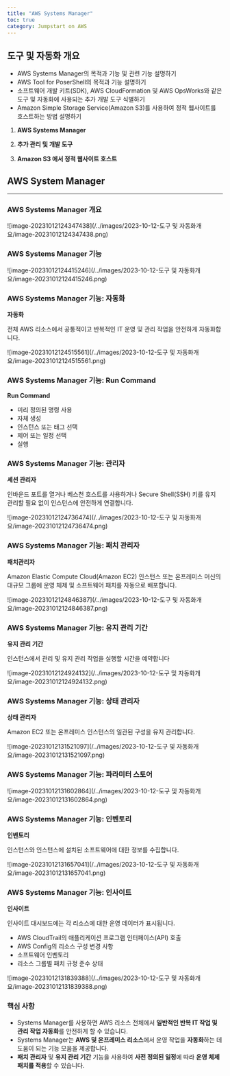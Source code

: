 ```yaml
---
title: "AWS Systems Manager"
toc: true
category: Jumpstart on AWS
---
```


## 도구 및 자동화 개요

- AWS Systems Manager의 목적과 기능 및 관련 기능 설명하기
- AWS Tool for PoserShell의 목적과 기능 설명하기
- 소프트웨어 개발 키트(SDK), AWS CloudFormation 및 AWS OpsWorks와 같은 도구 및 자동화에 사용되는 추가 개발 도구 식별하기
- Amazon Simple Storage Service(Amazon S3)를 사용하여 정적 웹사이트를 호스트하는 방법 설명하기

1. **AWS Systems Manager**

2. **추가 관리 및 개발 도구**

3. **Amazon S3 에서 정적 웹사이트 호스트**

## AWS System Manager

---

### AWS Systems Manager 개요

![image-20231012124347438](/../images/2023-10-12-도구 및 자동화개요/image-20231012124347438.png)

### AWS Systems Manager 기능

![image-20231012124415246](/../images/2023-10-12-도구 및 자동화개요/image-20231012124415246.png)

### AWS Systems Manager 기능: 자동화

**자동화**

전체 AWS 리소스에서 공통적이고 반복적인 IT 운영 및 관리 작업을 안전하게 자동화합니다.

![image-20231012124515561](/../images/2023-10-12-도구 및 자동화개요/image-20231012124515561.png)

### AWS Systems Manager 기능: Run Command

**Run Command**

- 미리 정의된 명령 사용
- 자체 생성
- 인스턴스 또는 태그 선택
- 제어 또는 일정 선택
- 실행

### AWS Systems Manager 기능: 관리자

**세션 관리자**

인바운드 포트를 열거나 베스천 호스트를 사용하거나 Secure Shell(SSH) 키를 유지 관리할 필요 없이 인스턴스에 안전하게 연결합니다.

![image-20231012124736474](/../images/2023-10-12-도구 및 자동화개요/image-20231012124736474.png)

### AWS Systems Manager 기능: 패치 관리자

**패치관리자**

Amazon Elastic Compute Cloud(Amazon EC2) 인스턴스 또는 온프레미스 머신의 대규모 그룹에 운영 체제 및 소프트웨어 패치를 자동으로 배포합니다.

![image-20231012124846387](/../images/2023-10-12-도구 및 자동화개요/image-20231012124846387.png)

### AWS Systems Manager 기능: 유지 관리 기간

**유지 관리 기간** 

인스턴스에서 관리 및 유지 관리 작업을 실행할 시간을 예약합니다

![image-20231012124924132](/../images/2023-10-12-도구 및 자동화개요/image-20231012124924132.png)

### AWS Systems Manager 기능: 상태 관리자

**상태 관리자**

Amazon EC2  또는 온프레미스 인스턴스의 일관된 구성을 유지 관리합니다.

![image-20231012131521097](/../images/2023-10-12-도구 및 자동화개요/image-20231012131521097.png)

### AWS Systems Manager 기능: 파라미터 스토어

![image-20231012131602864](/../images/2023-10-12-도구 및 자동화개요/image-20231012131602864.png)

### AWS Systems Manager 기능: 인벤토리

**인벤토리**

인스턴스와 인스턴스에 설치된 소프트웨어에 대한 정보를 수집합니다.

![image-20231012131657041](/../images/2023-10-12-도구 및 자동화개요/image-20231012131657041.png)

### AWS Systems Manager 기능: 인사이트

**인사이트**

인사이트 대시보드에는 각 리소스에 대한 운영 데이터가 표시됩니다.

- AWS CloudTrail의 애플리케이션 프로그램 인터페이스(API) 호출
- AWS Config의 리소스 구성 변경 사항
- 소프트웨어 인벤토리
- 리소스 그룹별 패치 규정 준수 상태

![image-20231012131839388](/../images/2023-10-12-도구 및 자동화개요/image-20231012131839388.png)

### 핵심 사항

- Systems Manager를 사용하면 AWS 리소스 전체에서 **일반적인 반복 IT 작업 및 관리 작업 자동화**를 안전하게 할 수 있습니다. 
-  Systems Manager는 **AWS 및 온프레미스 리소스**에서 운영 작업을 **자동화**하는 데 도움이 되는 기능 모음을 제공합니다. 
-  **패치 관리자** 및 **유지 관리 기간** 기능을 사용하여 **사전 정의된 일정**에 따라 **운영 체제 패치를 적용**할 수 있습니다.